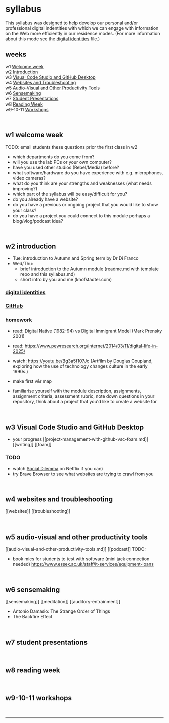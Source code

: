# syllabus
This syllabus was designed to help develop our personal and/or professional digital indentities with which we can engage with information on the Web more efficiently in our residence modes. (For more information about this mode see the [digital identities](digital-identities.md) file.)

## weeks
w1 [Welcome week](#W1-Welcome-week)  
w2 [Introduction](#W2-Introduction)  
w3 [Visual Code Studio and GitHub Desktop](#W3-Visual-Code-Studio-and-GitHub-Desktop)  
w4 [Websites and Troubleshooting](#W4-Websites-and-Troubleshooting)  
w5 [Audio-Visual and Other Productivity Tools](#W5-Audio-Visual-and-Other-Productivity-Tools)  
w6 [Sensemaking](#W6-Sensemaking)  
w7 [Student Presentations](#W7-Student-Presentations)  
w8 [Reading Week](#W8-Reading-Week)  
w9-10-11 [Workshops](#W9-10-11-Workshops)

<br>

## w1 welcome week
TODO: email students these questions prior the first class in w2
- which departments do you come from?
- will you use the lab PCs or your own computer?
- have you used other studios (Rebel/Media) before?
- what software/hardware do you have experience with e.g. microphones, video cameras?
- what do you think are your strengths and weaknesses (what needs improving?)
- which part of the syllabus will be easy/difficult for you?
- do you already have a website?
- do you have a previous or ongoing project that you would like to show your class?
- do you have a project you could connect to this module perhaps a blog/vlog/podcast idea?

<br>

## w2 introduction
- Tue: introduction to Autumn and Spring term by Dr Di Franco
- Wed/Thu: 
  - brief introduction to the Autumn module (readme.md with template repo and this syllabus.md)
  - short intro by you and me (khofstadter.com)

### [digital identities](digital-identities.md)

### [GitHub](tools.md)

### homework
- read: Digital Native (1982-94) vs Digital Immigrant Model (Mark Prensky 2001)
- read: https://www.pewresearch.org/internet/2014/03/11/digital-life-in-2025/
- watch: https://youtu.be/Bg3a5f107Jc (Artfilm by Douglas Coupland, exploring how the use of technology changes culture in the early 1990s.)

- make first v&r map
- familiarise yourself with the module description, assignments, assignment criteria, assessment rubric, note down questions in your repository, think about a project that you'd like to create a website for

<br>

## w3 Visual Code Studio and GitHub Desktop
- your progress
[[project-management-with-github-vsc-foam.md]]
[[writing]]
[[foam]]

### TODO
- watch [Social Dilemma](https://youtu.be/uaaC57tcci0) on Netflix if you can)
- try Brave Browser to see what websites are trying to crawl from you

<br>

## w4 websites and troubleshooting
[[websites]]
[[troubleshooting]]

<br>

## w5 audio-visual and other productivity tools 
[[audio-visual-and-other-productivity-tools.md]]
[[podcast]]
TODO: 
- book mics for students to test with software (mini jack connection needed) https://www.essex.ac.uk/staff/it-services/equipment-loans

<br>

## w6 sensemaking
[[sensemaking]]
[[meditation]]
[[auditory-entrainment]]
- Antonio Damasio: The Strange Order of Things
- The Backfire Effect

<br>

## w7 student presentations

<br>

## w8 reading week

<br>

## w9-10-11 workshops

<br>

---
<!--
## Ideas to discuss
### Self-assessment
#### Invoicing
### Thinking slowly
https://mattgemmell.com/thinking-slowly/
### mailing list
-->
